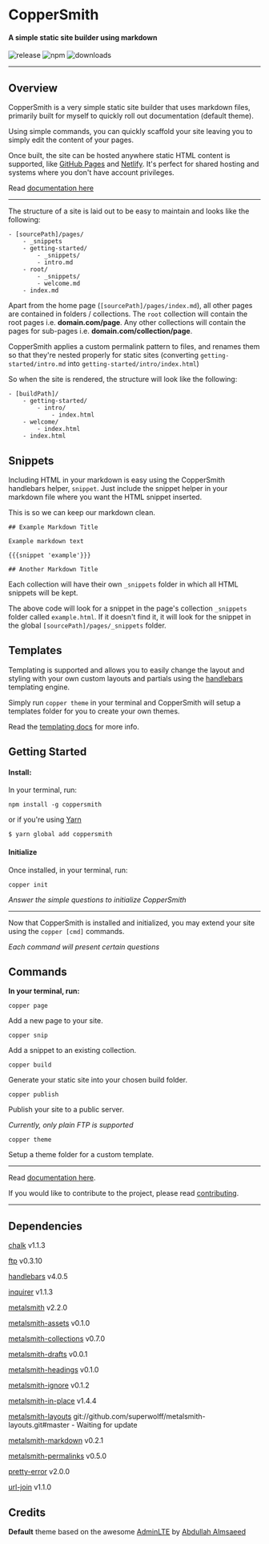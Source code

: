 # CopperSmith

#### A simple static site builder using markdown

![release](https://img.shields.io/github/release/charlgottschalk/coppersmith.svg) ![npm](https://img.shields.io/npm/v/coppersmith.svg) ![downloads](https://img.shields.io/npm/dt/coppersmith.svg)

---

## Overview

CopperSmith is a very simple static site builder that uses markdown files, primarily built for myself to quickly roll out documentation (default theme).

Using simple commands, you can quickly scaffold your site leaving you to simply edit the content of your pages.

Once built, the site can be hosted anywhere static HTML content is supported, like [GitHub Pages](https://pages.github.com/) and [Netlify](https://www.netlify.com/). It's perfect for shared hosting and systems where you don't have account privileges.

Read [documentation here](https://charlgottschalk.github.io/coppersmith/docs/)

---

The structure of a site is laid out to be easy to maintain and looks like the following:

```
- [sourcePath]/pages/
    - _snippets
    - getting-started/
        - _snippets/
        - intro.md
    - root/
        - _snippets/
        - welcome.md
    - index.md
```

Apart from the home page (`[sourcePath]/pages/index.md`), all other pages are contained in folders / collections. The `root` collection will contain the root pages i.e. **domain.com/page**. Any other collections will contain the pages for sub-pages i.e. **domain.com/collection/page**.

CopperSmith applies a custom permalink pattern to files, and renames them so that they're nested properly for static sites (converting `getting-started/intro.md` into `getting-started/intro/index.html`)

So when the site is rendered, the structure will look like the following:

```
- [buildPath]/
    - getting-started/
        - intro/
            - index.html
    - welcome/
        - index.html
    - index.html
```

## Snippets

Including HTML in your markdown is easy using the CopperSmith handlebars helper, `snippet`. Just include the snippet helper in your markdown file where you want the HTML snippet inserted. 

This is so we can keep our markdown clean.

```
## Example Markdown Title

Example markdown text

{{{snippet 'example'}}}

## Another Markdown Title
```

Each collection will have their own `_snippets` folder in which all HTML snippets will be kept.

The above code will look for a snippet in the page's collection `_snippets` folder called `example.html`. If it doesn't find it, it will look for the snippet in the global `[sourcePath]/pages/_snippets` folder.

## Templates

Templating is supported and allows you to easily change the layout and styling with your own custom layouts and partials using the [handlebars](http://handlebarsjs.com/) templating engine.

Simply run `copper theme` in your terminal and CopperSmith will setup a templates folder for you to create your own themes.

Read the [templating docs](https://charlgottschalk.github.io/coppersmith/docs/templates/setup/) for more info.

## Getting Started

#### Install:

In your terminal, run:
```
npm install -g coppersmith
```

or if you're using [Yarn](https://yarnpkg.com/)

```
$ yarn global add coppersmith
```

#### Initialize

Once installed, in your terminal, run:

```
copper init
```

_Answer the simple questions to initialize CopperSmith_

---

Now that CopperSmith is installed and initialized, you may extend your site using the `copper [cmd]` commands.

_Each command will present certain questions_

## Commands

**In your terminal, run:**

```
copper page
```

Add a new page to your site.

```
copper snip
```

Add a snippet to an existing collection.

```
copper build
```

Generate your static site into your chosen build folder.

```
copper publish
```

Publish your site to a public server.

_Currently, only plain FTP is supported_

```
copper theme
```

Setup a theme folder for a custom template.

---

Read [documentation here](https://charlgottschalk.github.io/coppersmith/docs/).

If you would like to contribute to the project, please read [contributing](https://charlgottschalk.github.io/coppersmith/docs/contributing/).

---

## Dependencies

[chalk](https://www.npmjs.com/package/chalk) v1.1.3

[ftp](https://www.npmjs.com/package/ftp) v0.3.10

[handlebars](https://www.npmjs.com/package/handlebars) v4.0.5

[inquirer](https://www.npmjs.com/package/inquirer) v1.1.3

[metalsmith](https://www.npmjs.com/package/metalsmith) v2.2.0

[metalsmith-assets](https://www.npmjs.com/package/metalsmith-assets) v0.1.0

[metalsmith-collections](https://www.npmjs.com/package/metalsmith-collections) v0.7.0

[metalsmith-drafts](https://www.npmjs.com/package/metalsmith-drafts) v0.0.1

[metalsmith-headings](https://www.npmjs.com/package/metalsmith-headings) v0.1.0

[metalsmith-ignore](https://www.npmjs.com/package/metalsmith-ignore) v0.1.2

[metalsmith-in-place](https://www.npmjs.com/package/metalsmith-in-place) v1.4.4

[metalsmith-layouts](https://www.npmjs.com/package/metalsmith-layouts) git://github.com/superwolff/metalsmith-layouts.git#master - Waiting for update

[metalsmith-markdown](https://www.npmjs.com/package/metalsmith-markdown) v0.2.1

[metalsmith-permalinks](https://www.npmjs.com/package/metalsmith-permalinks) v0.5.0

[pretty-error](https://www.npmjs.com/package/pretty-error) v2.0.0

[url-join](https://www.npmjs.com/package/url-join) v1.1.0

## Credits

**Default** theme based on the awesome [AdminLTE](https://almsaeedstudio.com/preview) by [Abdullah Almsaeed](https://almsaeedstudio.com/)